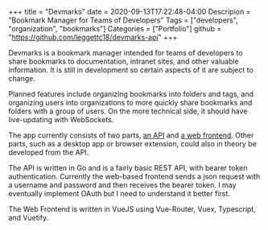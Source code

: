 +++
title = "Devmarks"
date = 2020-09-13T17:22:48-04:00
Descripion = "Bookmark Manager for Teams of Developers"
Tags = ["developers", "organization", "bookmarks"]
Categories = ["Portfolio"]
github = "https://github.com/leggettc18/devmarks-api"
+++

Devmarks is a bookmark manager intended for teams of developers to share bookmarks to documentation, intranet sites, and other valuable information. It is still in development so certain aspects of it are subject to change.

<!--more-->

Planned features include organizing bookmarks into folders and tags, and organizing users into organizations to more quickly share bookmarks and folders with a group of users. On the more technical side, it should have live-updating with WebSockets.

The app currently consists of two parts, [an API](https://github.com/leggettc18/devmarks-api) and [a web frontend](https://github.com/leggettc18/devmarks-frontend-web). Other parts, such as a desktop app or browser extension, could also in theory be developed from the API.

The API is written in Go and is a fairly basic REST API, with bearer token authentication. Currently the web-based frontend sends a json request with a username and password and then receives the bearer token. I may eventually implement OAuth but I need to understand it better first.

The Web Frontend is written in VueJS using Vue-Router, Vuex, Typescript, and Vuetify.

